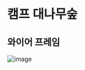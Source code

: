 <h1>캠프 대나무숲</h2>

<h2>와이어 프레임</h2>

![image](https://user-images.githubusercontent.com/110080748/186810298-fe0cf1c1-8f20-484e-bac8-f25578cd0c06.png)
